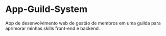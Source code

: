 # App-Guild-System
App de desenvolvimento web  de gestão de membros em uma guilda para aprimorar minhas skills front-end e backend.
